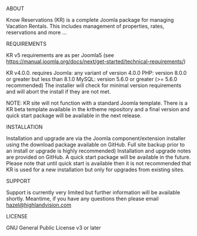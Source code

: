 ABOUT

Know Reservations (KR) is a complete Joomla package for managing Vacation Rentals. This includes management of properties, rates, reservations and more ...

REQUIREMENTS

KR v5 requirements are as per Joomla5 (see https://manual.joomla.org/docs/next/get-started/technical-requirements/)

KR v4.0.0. requires
Joomla: any variant of version 4.0.0
PHP: version 8.0.0 or greater but less than 8.1.0
MySQL: version 5.6.0 or greater (>= 5.6.0 recommended)
The installer will check for minimal version requirements and will abort the install if they are not met.

NOTE: KR site will not function with a standard Joomla template. There is a KR beta template available in the krtheme repository and a final version and quick start package will be available in the 
next release.   

INSTALLATION

Installation and upgrade are via the Joomla component/extension installer using the download package available on GitHub. Full site backup prior to an install or upgrade is highly recommended)
Installation and upgrade notes are provided on GitHub.
A quick start package will be available in the future. Please note that until quick start is available then it is not recommended that KR is used for a new installation but only for upgrades from existing sites. 

SUPPORT

Support is currently very limited but further information will be available shortly.  Meantime, if you have any questions then please email hazel@highlandvision.com

LICENSE

GNU General Public License v3 or later
